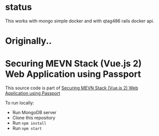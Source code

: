 # status

This works with mongo simple docker and with qtag486 rails docker api.

# Originally..

# Securing MEVN Stack (Vue.js 2) Web Application using Passport

This source code is part of [Securing MEVN Stack (Vue.js 2) Web Application using Passport](https://www.djamware.com/post/5ac8338780aca714d19d5b9e/securing-mevn-stack-vuejs-2-web-application-using-passport)

To run locally:

- Run MongoDB server
- Clone this repository
- Run `npm install`
- Run `npm start`

